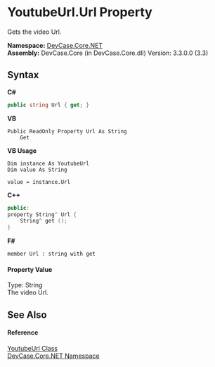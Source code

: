 # YoutubeUrl.Url Property 
 

Gets the video Url.

**Namespace:**&nbsp;<a href="N_DevCase_Core_NET">DevCase.Core.NET</a><br />**Assembly:**&nbsp;DevCase.Core (in DevCase.Core.dll) Version: 3.3.0.0 (3.3)

## Syntax

**C#**<br />
``` C#
public string Url { get; }
```

**VB**<br />
``` VB
Public ReadOnly Property Url As String
	Get
```

**VB Usage**<br />
``` VB Usage
Dim instance As YoutubeUrl
Dim value As String

value = instance.Url

```

**C++**<br />
``` C++
public:
property String^ Url {
	String^ get ();
}
```

**F#**<br />
``` F#
member Url : string with get

```


#### Property Value
Type: String<br />The video Url.

## See Also


#### Reference
<a href="T_DevCase_Core_NET_YoutubeUrl">YoutubeUrl Class</a><br /><a href="N_DevCase_Core_NET">DevCase.Core.NET Namespace</a><br />